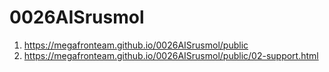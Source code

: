 # 0026AISrusmol
 
1. <https://megafronteam.github.io/0026AISrusmol/public>
1. <https://megafronteam.github.io/0026AISrusmol/public/02-support.html>